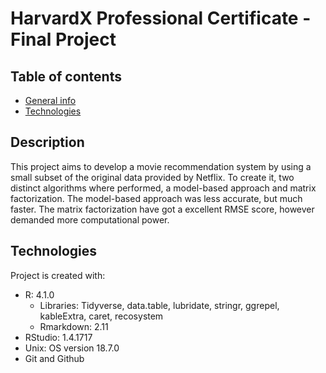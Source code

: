 # HarvardX Professional Certificate - Final Project

## Table of contents
* [General info](#general-info)
* [Technologies](#technologies)

## Description
This project aims to develop a movie recommendation system by using a small subset of the original data provided by Netflix. To create it, two distinct algorithms where performed, a model-based approach and matrix factorization. The model-based approach was less accurate, but much faster. The matrix factorization have got a excellent RMSE score, however demanded more computational power.
	
## Technologies
Project is created with:
* R: 4.1.0
  * Libraries: Tidyverse, data.table, lubridate, stringr, ggrepel, kableExtra, caret, recosystem
  * Rmarkdown: 2.11
* RStudio: 1.4.1717
* Unix: OS version 18.7.0
* Git and Github

